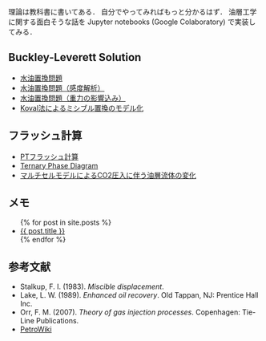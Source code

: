 理論は教科書に書いてある．
自分でやってみればもっと分かるはず．
油層工学に関する面白そうな話を Jupyter notebooks (Google Colaboratory) で実装してみる．


## Buckley-Leverett Solution

- [水油置換問題](https://nbviewer.jupyter.org/github/mayuneko-re/notebook/blob/master/colab/Buckley_Leverett_Basic.ipynb)
- [水油置換問題（感度解析）](https://nbviewer.jupyter.org/github/mayuneko-re/notebook/blob/master/colab/Buckley_Leverett_Basic_Sensitivity.ipynb)
- [水油置換問題（重力の影響込み）](https://nbviewer.jupyter.org/github/mayuneko-re/notebook/blob/master/colab/Buckley_Leverett_Gravity.ipynb)
- [Koval法によるミシブル置換のモデル化](https://nbviewer.jupyter.org/github/mayuneko-re/notebook/blob/master/colab/Koval_method_for_miscible_displacement.ipynb)

## フラッシュ計算

- [PTフラッシュ計算](https://nbviewer.jupyter.org/github/mayuneko-re/notebook/blob/master/colab/PT_Flash_Calculation.ipynb)
- [Ternary Phase Diagram](https://nbviewer.jupyter.org/github/mayuneko-re/notebook/blob/master/colab/Ternary_Phase_Diagram.ipynb)
- [マルチセルモデルによるCO2圧入に伴う油層流体の変化](https://nbviewer.jupyter.org/github/mayuneko-re/notebook/blob/master/colab/Multi_Cell_Model_for_CO2_core_flooding.ipynb)


## メモ

<ul class="posts">
  {% for post in site.posts %}
    <li>
      <a href="{{ post.url | relative_url }}" title="{{ post.title }}">{{ post.title }}</a>
    </li>
  {% endfor %}
</ul>

## 参考文献

*   Stalkup, F. I. (1983). *Miscible displacement*.
*   Lake, L. W. (1989). *Enhanced oil recovery*. Old Tappan, NJ: Prentice Hall Inc.
*   Orr, F. M. (2007). *Theory of gas injection processes*. Copenhagen: Tie-Line Publications.
*   [PetroWiki](https://petrowiki.org/PetroWiki)

